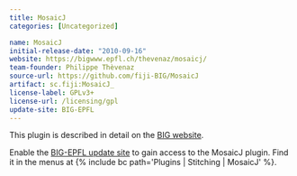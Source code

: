 ```yaml
---
title: MosaicJ
categories: [Uncategorized]

name: MosaicJ
initial-release-date: "2010-09-16"
website: https://bigwww.epfl.ch/thevenaz/mosaicj/
team-founder: Philippe Thèvenaz
source-url: https://github.com/fiji-BIG/MosaicJ
artifact: sc.fiji:MosaicJ_
license-label: GPLv3+
license-url: /licensing/gpl
update-site: BIG-EPFL
---
```


This plugin is described in detail on the [BIG website](https://bigwww.epfl.ch/thevenaz/mosaicj/).

Enable the [BIG-EPFL update site](/update-sites/big-epfl) to gain access to the MosaicJ plugin. Find it in the menus at {% include bc path='Plugins | Stitching | MosaicJ' %}.
